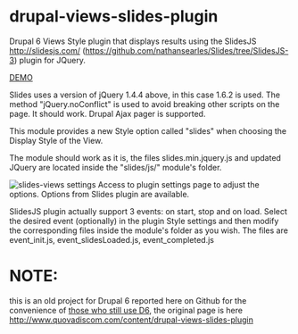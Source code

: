 # drupal-views-slides-plugin
Drupal 6 Views Style plugin that displays results using the SlidesJS http://slidesjs.com/ (https://github.com/nathansearles/Slides/tree/SlidesJS-3) plugin for JQuery.

[DEMO](http://www.quovadiscom.com/content/drupal-views-slides-plugin)

Slides uses a version of jQuery 1.4.4 above, in this case 1.6.2 is used. The method "jQuery.noConflict" is used to avoid breaking other scripts on the page. It should work. Drupal Ajax pager is supported.

This module provides a new Style option called "slides" when choosing the Display Style of the View.

The module should work as it is, the files slides.min.jquery.js and updated JQuery are located inside the "slides/js/" module's folder.

![slides-views settings](http://www.quovadiscom.com/sites/default/files/slides-views-sshot.jpg "slides-views settings") Access to plugin settings page to adjust the options. Options from Slides plugin are available.

SlidesJS plugin actually support 3 events: on start, stop and on load. Select the desired event (optionally) in the plugin Style settings and then modify the corresponding files inside the module's folder as you wish. The files are event_init.js, event_slidesLoaded.js, event_completed.js

# NOTE:
this is an old project for Drupal 6 reported here on Github for the convenience of [those who still use D6](https://www.drupal.org/project/usage/drupal), the original page is here http://www.quovadiscom.com/content/drupal-views-slides-plugin

